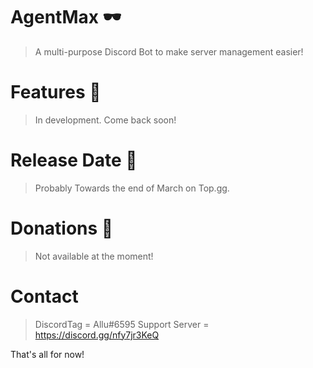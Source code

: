 # AgentMax 🕶️
> A multi-purpose Discord Bot to make server management easier!

# Features 🚀
> In development.
> Come back soon!

# Release Date 📅
> Probably Towards the end of March on Top.gg.

# Donations 💸
> Not available at the moment!

# Contact
> DiscordTag = Allu#6595
> Support Server = https://discord.gg/nfy7jr3KeQ

That's all for now!
